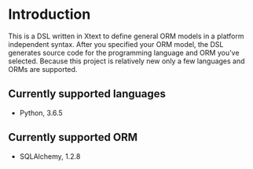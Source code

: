 # Introduction
This is a DSL written in Xtext to define general ORM models in a 
platform independent syntax. After you specified your ORM model, the DSL 
generates source code for the programming language and ORM you've 
selected. Because this project is relatively new only a few languages 
and ORMs are supported.

## Currently supported languages
* Python, 3.6.5

## Currently supported ORM
* SQLAlchemy, 1.2.8
